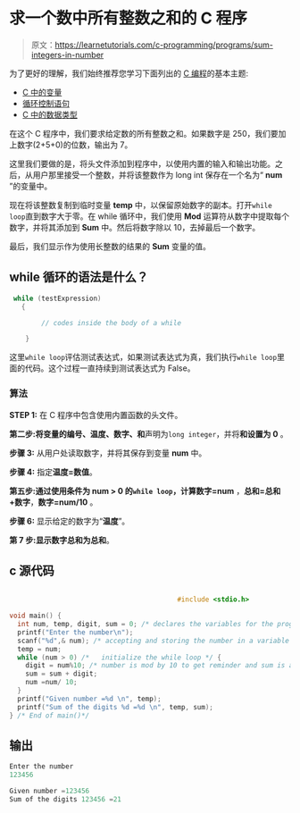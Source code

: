 # 求一个数中所有整数之和的 C 程序

> 原文：<https://learnetutorials.com/c-programming/programs/sum-integers-in-number>

为了更好的理解，我们始终推荐您学习下面列出的 [C 编程](../ "C programming")的基本主题:

*   [C 中的变量](../../c-programming/variables)
*   [循环控制语句](../../c-programming/loop-control-statements)
*   [C 中的数据类型](../../c-programming/data-types-modifiers)

在这个 C 程序中，我们要求给定数的所有整数之和。如果数字是 250，我们要加上数字(2+5+0)的位数，输出为 7。

这里我们要做的是，将头文件添加到程序中，以使用内置的输入和输出功能。之后，从用户那里接受一个整数，并将该整数作为 long int 保存在一个名为“ **num** ”的变量中。

现在将该整数复制到临时变量 **temp** 中，以保留原始数字的副本。打开`while loop`直到数字大于零。在 while 循环中，我们使用 **Mod** 运算符从数字中提取每个数字，并将其添加到 **Sum** 中。然后将数字除以 10，去掉最后一个数字。

最后，我们显示作为使用长整数的结果的 **Sum** 变量的值。

## while 循环的语法是什么？

```c
 while (testExpression)
   {

        // codes inside the body of a while

    } 

```

这里`while loop`评估测试表达式，如果测试表达式为真，我们执行`while loop`里面的代码。这个过程一直持续到测试表达式为 False。

### 算法

**STEP 1:** 在 C 程序中包含使用内置函数的头文件。

**第二步:**将变量**的编号、温度、数字、和**声明为`long integer`，并将**和设置为 0** 。

**步骤 3:** 从用户处读取数字，并将其保存到变量 **num** 中。

**步骤 4:** 指定**温度=数值**。

**第五步:**通过使用条件为 **num > 0** 的`while loop`，计算**数字=num** ，**总和=总和+数字**，**数字=num/10** 。

**步骤 6:** 显示给定的数字为“**温度**”。

**第 7 步:**显示数字总和为**总和**。

## c 源代码

```c

                                          #include <stdio.h>

void main() {
  int num, temp, digit, sum = 0; /* declares the variables for the program */
  printf("Enter the number\n");
  scanf("%d",& num); /* accepting and storing the number in a variable */
  temp = num;
  while (num > 0) /*   initialize the while loop */ {
    digit = num%10; /* number is mod by 10 to get reminder and sum is added */
    sum = sum + digit;
    num =num/ 10;
  }
  printf("Given number =%d \n", temp);
  printf("Sum of the digits %d =%d \n", temp, sum);
} /* End of main()*/

```

## 输出

```c
Enter the number
123456

Given number =123456
Sum of the digits 123456 =21
```